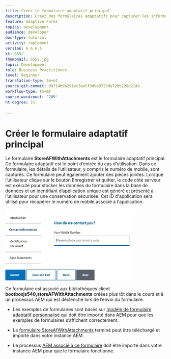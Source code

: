 ```yaml
---
title: Créer le formulaire adaptatif principal
description: Créez des formulaires adaptatifs pour capturer les informations sur le demandeur et le formulaire adaptatif pour récupérer le formulaire adaptatif enregistré.
feature: Adaptive Forms
topics: development
audience: developer
doc-type: tutorial
activity: implement
version: 6.4,6.5
kt: 6552
thumbnail: 6552.jpg
topic: Development
role: Business Practitioner
level: Beginner
translation-type: tm+mt
source-git-commit: d9714b9a291ec3ee5f3dba9723de72bb120d2149
workflow-type: tm+mt
source-wordcount: '209'
ht-degree: 1%

---
```



# Créer le formulaire adaptatif principal

Le formulaire **StoreAFWithAttachments** est le formulaire adaptatif principal. Ce formulaire adaptatif est le point d’entrée du cas d’utilisation. Dans ce formulaire, les détails de l’utilisateur, y compris le numéro de mobile, sont capturés. Ce formulaire peut également ajouter des pièces jointes. Lorsque l’utilisateur clique sur le bouton Enregistrer et quitter, le code côté serveur est exécuté pour stocker les données du formulaire dans la base de données et un identifiant d’application unique est généré et présenté à l’utilisateur pour une conservation sécurisée. Cet ID d&#39;application sera utilisé pour récupérer le numéro de mobile associé à l&#39;application.

![formulaire de demande principal](assets/6552.JPG)

Ce formulaire est associé aux bibliothèques client **bootboxjs540,storeAFWithAttachments** créées plus tôt dans le cours et à un processus AEM qui est déclenché lors de l’envoi du formulaire.


* Les exemples de formulaires sont basés sur [modèle de formulaire adaptatif personnalisé](assets/custom-template-with-page-component.zip) qui doit être importé dans AEM pour que les exemples de formulaires s’affichent correctement.

* Le [formulaire StoreAfWithAttachments](assets/store-af-with-attachments-form.zip) terminé peut être téléchargé et importé dans votre instance AEM.

* Le processus [AEM associé à ce formulaire](assets/workflow-model-store-af-with-attachments.zip) doit être importé dans votre instance AEM pour que le formulaire fonctionne.



